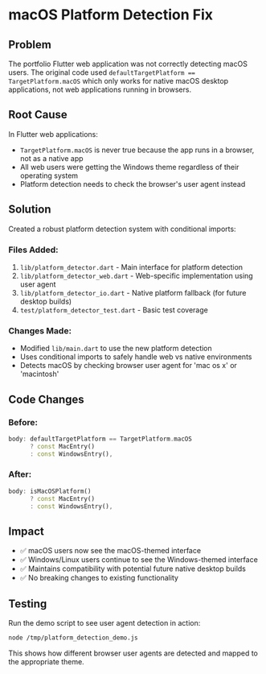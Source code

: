 # macOS Platform Detection Fix

## Problem
The portfolio Flutter web application was not correctly detecting macOS users. The original code used `defaultTargetPlatform == TargetPlatform.macOS` which only works for native macOS desktop applications, not web applications running in browsers.

## Root Cause
In Flutter web applications:
- `TargetPlatform.macOS` is never true because the app runs in a browser, not as a native app
- All web users were getting the Windows theme regardless of their operating system
- Platform detection needs to check the browser's user agent instead

## Solution
Created a robust platform detection system with conditional imports:

### Files Added:
1. `lib/platform_detector.dart` - Main interface for platform detection
2. `lib/platform_detector_web.dart` - Web-specific implementation using user agent
3. `lib/platform_detector_io.dart` - Native platform fallback (for future desktop builds)
4. `test/platform_detector_test.dart` - Basic test coverage

### Changes Made:
- Modified `lib/main.dart` to use the new platform detection
- Uses conditional imports to safely handle web vs native environments
- Detects macOS by checking browser user agent for 'mac os x' or 'macintosh'

## Code Changes

### Before:
```dart
body: defaultTargetPlatform == TargetPlatform.macOS
      ? const MacEntry()
      : const WindowsEntry(),
```

### After:
```dart
body: isMacOSPlatform()
      ? const MacEntry()
      : const WindowsEntry(),
```

## Impact
- ✅ macOS users now see the macOS-themed interface
- ✅ Windows/Linux users continue to see the Windows-themed interface  
- ✅ Maintains compatibility with potential future native desktop builds
- ✅ No breaking changes to existing functionality

## Testing
Run the demo script to see user agent detection in action:
```bash
node /tmp/platform_detection_demo.js
```

This shows how different browser user agents are detected and mapped to the appropriate theme.